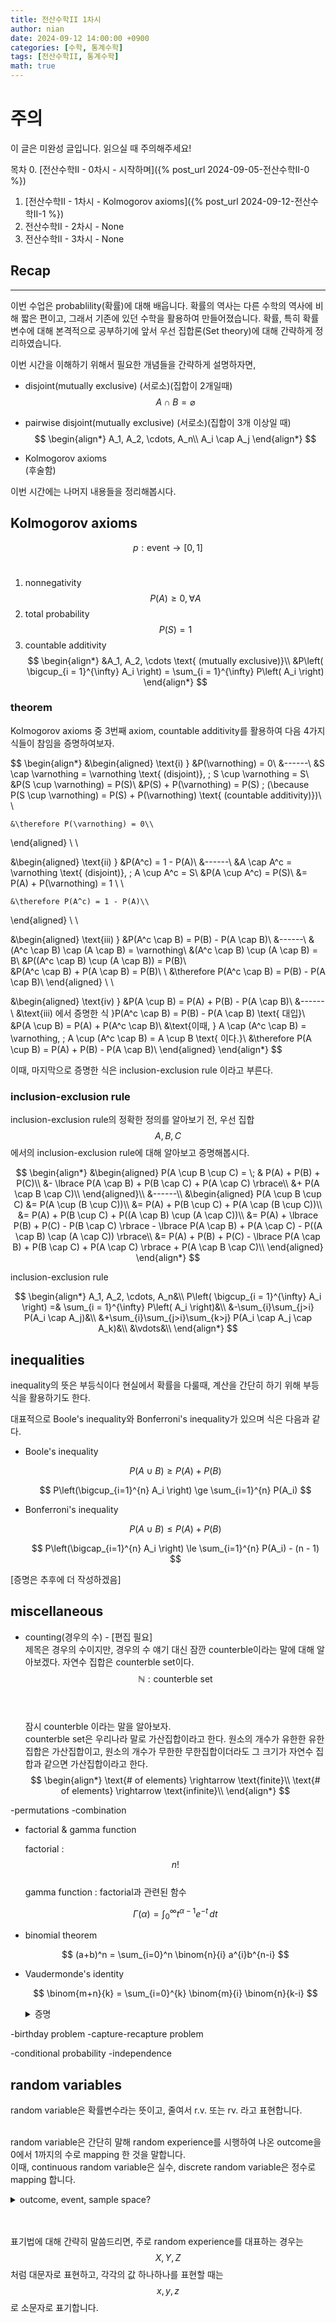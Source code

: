 ```yaml
---
title: 전산수학II 1차시
author: nian
date: 2024-09-12 14:00:00 +0900
categories: [수학, 통계수학]
tags: [전산수학II, 통계수학]
math: true
---
```

# 주의
이 글은 미완성 글입니다. 읽으실 때 주의해주세요!

목차
  0. [전산수학II - 0차시 - 시작하며]({% post_url 2024-09-05-전산수학II-0 %})
  1. [전산수학II - 1차시 - Kolmogorov axioms]({% post_url 2024-09-12-전산수학II-1 %})
  2. 전산수학II - 2차시 - None
  3. 전산수학II - 3차시 - None

## Recap
___
이번 수업은 probablility(확률)에 대해 배웁니다.
확률의 역사는 다른 수학의 역사에 비해 짧은 편이고, 그래서 기존에 있던 수학을 활용하여 만들어졌습니다.
확률, 특히 확률변수에 대해 본격적으로 공부하기에 앞서 우선 집합론(Set theory)에 대해 간략하게 정리하였습니다.

이번 시간을 이해하기 위해서 필요한 개념들을 간략하게 설명하자면, 
- disjoint(mutually exclusive) (서로소)(집합이 2개일때)<br>
  $$
  A \cap B = \varnothing
  $$

- pairwise disjoint(mutually exclusive) (서로소)(집합이 3개 이상일 때)<br>
  $$
  \begin{align*}
    A_1, A_2, \cdots, A_n\\
    A_i \cap A_j
  \end{align*}
  $$

- Kolmogorov axioms<br>
  (후술함)

이번 시간에는 나머지 내용들을 정리해봅시다.

## Kolmogorov axioms

$$p : \text{event} \to [0,1]$$<br>
  1. nonnegativity<br>
    $$P(A) \ge 0, \forall A$$
  2. total probability<br>
    $$P(S) = 1$$
  3. countable additivity<br>
    $$
    \begin{align*}
      &A_1, A_2, \cdots \text{ (mutually exclusive)}\\
      &P\left( \bigcup_{i = 1}^{\infty} A_i \right) = \sum_{i = 1}^{\infty} P\left( A_i \right)
    \end{align*}
    $$

### theorem
Kolmogorov axioms 중 3번째 axiom, countable additivity를 활용하여 다음 4가지 식들이 참임을 증명하여보자.

$$
\begin{align*} 
  &\begin{aligned}
    \text{i) } &P(\varnothing) = 0\\
    &------\\
    &S \cap \varnothing = \varnothing \text{ (disjoint)}, \; S \cup \varnothing = S\\
    &P(S \cup \varnothing) = P(S)\\
    &P(S) + P(\varnothing) = P(S) \; (\because P(S \cup \varnothing) = P(S) + P(\varnothing) \text{ (countable additivity)})\\ \\
    
    &\therefore P(\varnothing) = 0\\
  \end{aligned}
  \\ \\

  &\begin{aligned}
    \text{ii) } &P(A^c) = 1 - P(A)\\
    &------\\
    &A \cap A^c = \varnothing \text{ (disjoint)}, \; A \cup A^c = S\\
    &P(A \cup A^c) = P(S)\\
    &= P(A) + P(\varnothing) = 1 \\ \\
    
    &\therefore P(A^c) = 1 - P(A)\\
  \end{aligned}
  \\ \\

  &\begin{aligned}
    \text{iii) } &P(A^c \cap B) = P(B) - P(A \cap B)\\
    &------\\
    &(A^c \cap B) \cap (A \cap B) = \varnothing\\
    &(A^c \cap B) \cup (A \cap B) = B\\
    &P((A^c \cap B) \cup (A \cap B)) = P(B)\\\
    &P(A^c \cap B) + P(A \cap B) = P(B)\\ \\
    &\therefore P(A^c \cap B) = P(B) - P(A \cap B)\\
  \end{aligned}
  \\ \\

  &\begin{aligned}
    \text{iv) } &P(A \cup B) = P(A) + P(B) - P(A \cap B)\\
    &------\\
    &\text{iii) 에서 증명한 식 }P(A^c \cap B) = P(B) - P(A \cap B) \text{ 대입}\\
    &P(A \cup B) = P(A) + P(A^c \cap B)\\
    &\text{이때, } A \cap (A^c \cap B) = \varnothing, \; A \cup (A^c \cap B) = A \cup B \text{ 이다.}\\
    &\therefore P(A \cup B) = P(A) + P(B) - P(A \cap B)\\
  \end{aligned}
\end{align*}
$$

이때, 마지막으로 증명한 식은 inclusion-exclusion rule 이라고 부른다.

### inclusion-exclusion rule

inclusion-exclusion rule의 정확한 정의를 알아보기 전, 우선 집합 $$A, B, C$$에서의 inclusion-exclusion rule에 대해 알아보고 증명해봅시다.<br>

$$
\begin{align*}
  &\begin{aligned}
    P(A \cup B \cup C) = \; & P(A) + P(B) + P(C)\\
    &- \lbrace P(A \cap B) + P(B \cap C) + P(A \cap C) \rbrace\\
    &+ P(A \cap B \cap C)\\
  \end{aligned}\\
  &------\\
  &\begin{aligned}
    P(A \cup B \cup C) &= P(A \cup (B \cup C))\\
    &= P(A) + P(B \cup C) + P(A \cap (B \cup C))\\
    &= P(A) + P(B \cup C) + P((A \cap B) \cup (A \cap C))\\
    &= P(A) + \lbrace P(B) + P(C) - P(B \cap C) \rbrace - \lbrace P(A \cap B) + P(A \cap C) - P((A \cap B) \cap (A \cap C)) \rbrace\\
    &= P(A) + P(B) + P(C) - \lbrace P(A \cap B) + P(B \cap C) + P(A \cap C) \rbrace + P(A \cap B \cap C)\\
  \end{aligned}
\end{align*}
$$

inclusion-exclusion rule

$$
\begin{align*}
  A_1, A_2, \cdots, A_n&\\
  P\left( \bigcup_{i = 1}^{\infty} A_i \right) =& \sum_{i = 1}^{\infty} P\left( A_i \right)&\\
  &-\sum_{i}\sum_{j>i} P(A_i \cap A_j)&\\
  &+\sum_{i}\sum_{j>i}\sum_{k>j} P(A_i \cap A_j \cap A_k)&\\
  &\vdots&\\
\end{align*}
$$


## inequalities

inequality의 뜻은 부등식이다
현실에서 확률을 다룰때, 계산을 간단히 하기 위해 부등식을 활용하기도 한다.

대표적으로 Boole's inequality와 Bonferroni's inequality가 있으며 식은 다음과 같다.

- Boole's inequality<br>

  $$
  P(A \cup B) \ge P(A) + P(B)
  $$
  

  $$
  P\left(\bigcup_{i=1}^{n} A_i \right) \ge \sum_{i=1}^{n} P(A_i)
  $$

- Bonferroni's inequality<br>

  $$
  P(A \cup B) \le P(A) + P(B)
  $$
  

  $$
  P\left(\bigcap_{i=1}^{n} A_i \right) \le \sum_{i=1}^{n} P(A_i) - (n - 1)
  $$

[증명은 추후에 더 작성하겠음]

## miscellaneous

- counting(경우의 수) - [편집 필요]<br>
  제목은 경우의 수이지만, 경우의 수 얘기 대신 잠깐 counterble이라는 말에 대해 알아보겠다.
  자연수 집합은 counterble set이다.<br>
  $$\mathbb{N} : \text{counterble set}$$<br><br>

  잠시 counterble 이라는 말을 알아보자.<br>
  counterble set은 우리나라 말로 가산집합이라고 한다. 원소의 개수가 유한한 유한집합은 가산집합이고, 원소의 개수가 무한한 무한집합이더라도 그 크기가 자연수 집합과 같으면 가산집합이라고 한다.<br>
  $$
  \begin{align*}
    \text{# of elements} \rightarrow \text{finite}\\
    \text{# of elements} \rightarrow \text{infinite}\\
  \end{align*}
  $$

-permutations
-combination

- factorial & gamma function

  factorial : $$n!$$<br>
  gamma function : factorial과 관련된 함수<br>

  $$
  \Gamma(\alpha) = \int_{0}^{\infty} t^{\alpha - 1}e^{-t}\, dt
  $$


- binomial theorem

  $$
  (a+b)^n = \sum_{i=0}^n \binom{n}{i} a^{i}b^{n-i}
  $$

- Vaudermonde's identity

  $$
  \binom{m+n}{k} = \sum_{i=0}^{k} \binom{m}{i} \binom{n}{k-i}
  $$

  <details>
    <summary>증명</summary>
    $$
    \begin{aligned}
      (1+x)^{m+n} = \sum_{i=0}^{m+n} a_ix^i = a_0x^0 + a_1x^1 + \cdots + a_nx^n\\
      (1+x)^{m} = b_0x^0 + b_1x^1 + \cdots + b_nx^n\\
      (1+x)^{n} = c_0x^0 + c_1x^1 + \cdots + c_nx^n\\
      \text{라고 하자, 그러면}\\
      \begin{equation}
        a_x = \binom{m+n}{x}, b_y = \binom{m}{y}, c_z = \binom{n}{z}\label{eq:1}
      \end{equation}\\
      \text{이다.}\\ \\
      (1+x)^{m+n} = (1+x)^{m}(1+x)^n \text{이므로,}
      \text{양변에서 같은 차수인 항들끼리 비교해보면,}\\
      a_kx^k = (b_0x^0)(c_kx^k) + (b_1x^1)(c_{k-1}x^{k-1}) + \cdots + (b_kx^k)(c_0x^0)\\
      = \sum_{i=0}^{k}b_{i}c_{k-i}x^k\\ \\
      \text{여기서 $$x^k$$의 계수만 보면,}\\
      a_kx^k = \sum_{i=0}^{k}b_{i}c_{k-i}\\
      \text{이때, } \eqref{eq:1} \text{에 의해,}\\
      \binom{m+n}{k} = \sum_{i=0}^{k} \binom{m}{i} \binom{n}{k-i}
    \end{aligned}
    $$
  </details>

-birthday problem
-capture-recapture problem

-conditional probability
-independence

## random variables
random variable은 확률변수라는 뜻이고, 줄여서 r.v. 또는 rv. 라고 표현합니다.<br><br>

random variable은 간단히 말해 random experience를 시행하여 나온 outcome을 0에서 1까지의 수로 mapping 한 것을 말합니다.<br>
이때, continuous random variable은 실수, discrete random variable은 정수로 mapping 합니다.<br>
<details>
  <summary>outcome, event, sample space?</summary>
    추후 작성예정
</details><br><br>

표기법에 대해 간략히 말씀드리면, 주로 random experience를 대표하는 경우는 $$X,Y,Z$$ 처럼 대문자로 표현하고, 각각의 값 하나하나를 표현할 때는 $$x,y,z$$ 로 소문자로 표기합니다.